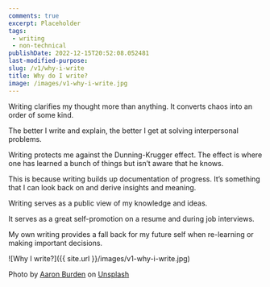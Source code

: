 ```yaml
---
comments: true
excerpt: Placeholder 
tags:
 - writing
 - non-technical
publishDate: 2022-12-15T20:52:08.052481
last-modified-purpose:
slug: /v1/why-i-write
title: Why do I write?
image: /images/v1-why-i-write.jpg
---
```


Writing clarifies my thought more than anything. It converts chaos into an order of some kind.

The better I write and explain, the better I get at solving interpersonal problems.

Writing protects me against the Dunning-Krugger effect. The effect is where one has learned a bunch of things but isn’t aware that he knows.

This is because writing builds up documentation of progress. It’s something that I can look back on and derive insights and meaning.

Writing serves as a public view of my knowledge and ideas.

It serves as a great self-promotion on a resume and during job interviews.

My own writing provides a fall back for my future self when re-learning or making important decisions.

![Why I write?]({{ site.url }}/images/v1-why-i-write.jpg)

Photo by <a href="https://unsplash.com/@aaronburden?utm_source=unsplash&utm_medium=referral&utm_content=creditCopyText">Aaron Burden</a> on <a href="https://unsplash.com/s/photos/writing?utm_source=unsplash&utm_medium=referral&utm_content=creditCopyText">Unsplash</a>
